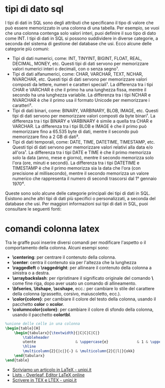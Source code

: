 # tipi di dato sql

I tipi di dati in SQL sono degli attributi che specificano il tipo di valore che può essere memorizzato in una colonna di una tabella. Per esempio, se vuoi che una colonna contenga solo valori interi, puoi definire il suo tipo di dato come INT. I tipi di dati in SQL si possono suddividere in diverse categorie, a seconda del sistema di gestione del database che usi. Ecco alcune delle categorie più comuni:

- Tipi di dati numerici, come: INT, TINYINT, BIGINT, FLOAT, REAL, DECIMAL, MONEY, etc. Questi tipi di dati servono per memorizzare valori numerici interi o decimali, con o senza segno¹.
- Tipi di dati alfanumerici, come: CHAR, VARCHAR, TEXT, NCHAR, NVARCHAR, etc. Questi tipi di dati servono per memorizzare valori composti da lettere, numeri e caratteri speciali¹. La differenza tra i tipi CHAR e VARCHAR è che il primo ha una lunghezza fissa, mentre il secondo ha una lunghezza variabile. La differenza tra i tipi NCHAR e NVARCHAR è che il primo usa il formato Unicode per memorizzare i caratteri².
- Tipi di dati binari, come: BINARY, VARBINARY, BLOB, IMAGE, etc. Questi tipi di dati servono per memorizzare valori composti da byte binari¹. La differenza tra i tipi BINARY e VARBINARY è simile a quella tra CHAR e VARCHAR. La differenza tra i tipi BLOB e IMAGE è che il primo può memorizzare fino a 65.535 byte di dati, mentre il secondo può memorizzare fino a 2 GB di dati³.
- Tipi di dati temporali, come: DATE, TIME, DATETIME, TIMESTAMP, etc. Questi tipi di dati servono per memorizzare valori relativi alla data e/o all'ora¹. La differenza tra i tipi DATE e TIME è che il primo memorizza solo la data (anno, mese e giorno), mentre il secondo memorizza solo l'ora (ore, minuti e secondi). La differenza tra i tipi DATETIME e TIMESTAMP è che il primo memorizza sia la data che l'ora (con precisione al millisecondo), mentre il secondo memorizza un valore numerico che rappresenta il numero di secondi trascorsi dal 1° gennaio 1970⁴.

Queste sono solo alcune delle categorie principali dei tipi di dati in SQL. Esistono anche altri tipi di dati più specifici o personalizzati, a seconda del database che usi. Per maggiori informazioni sui tipi di dati in SQL, puoi consultare le seguenti fonti:





# comandi colonna latex 
Tra le graffe puoi inserire diversi comandi per modificare l'aspetto o il comportamento della colonna. Alcuni esempi sono:

- **\centering**: per centrare il contenuto della colonna.
- **\center**: centra il contenuto sia per l'altezza che la lunghezza 
- **\raggedleft** o **\raggedright**: per allineare il contenuto della colonna a sinistra o a destra.
- **\arraybackslash**: per ripristinare il significato originale del comando **\\** come fine riga, dopo aver usato un comando di allineamento.
- **\bfseries**, **\itshape**, **\scshape**, ecc.: per cambiare lo stile del carattere della colonna (grassetto, corsivo, maiuscoletto, ecc.).
- **\color{colore}**: per cambiare il colore del testo della colonna, usando il pacchetto **color** o **xcolor**.
- **\columncolor{colore}**: per cambiare il colore di sfondo della colonna, usando il pacchetto **colortbl**.

```latex
%unione delle celle in una colonna
\begin{table}[H]
	\begin{tabularx}{\textwidth}{|C|C|C|C|}
		\tableheader
		utente                  & \uppercase{e}             & 1 & \uppercase{s} \\
		\hline
		\multicolumn{2}{|c|}{-} & \multicolumn{2}{|l|}{okk}                     \\
	\end{tabularx}
\end{table}
```

- [Scriviamo un articolo in LaTeX - unipi.it](https://elearning.sp.unipi.it/pluginfile.php/21332/mod_resource/content/3/articolo.pdf)
- [Lists - Overleaf, Editor LaTeX online](https://it.overleaf.com/learn/latex/Lists)
- [Scrivere in TEX e LTEX - unipi.it](https://people.dm.unipi.it/lcmc/2020-21/files/scrivere-in-latex.pdf)






